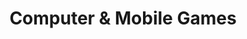 ---
title: Computer & Mobile Games
slug: computer-mobile-games
taxonomy:
	tag: industry
content:
    items:
        '@taxonomy.industry': computer-mobile-games
    order:
        by: date
        dir: desc
---